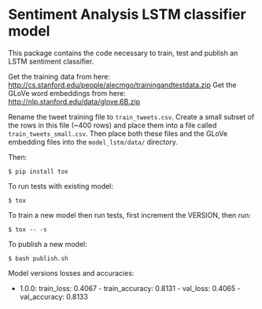 # Sentiment Analysis LSTM classifier model

This package contains the code necessary to train, test and publish an LSTM sentiment classifier.

Get the training data from here: http://cs.stanford.edu/people/alecmgo/trainingandtestdata.zip
Get the GLoVe word embeddings from here: http://nlp.stanford.edu/data/glove.6B.zip

Rename the tweet training file to `train_tweets.csv`. Create a small subset of the rows in this file (~400 rows) and place them into a file called `train_tweets_small.csv`. Then place both these files and the GLoVe embedding files into the `model_lstm/data/` directory.

Then:

`$ pip install tox`

To run tests with existing model:

`$ tox`

To train a new model then run tests, first increment the VERSION, then run:

`$ tox -- -s`

To publish a new model:

`$ bash publish.sh`

Model versions losses and accuracies:
- 1.0.0: train_loss: 0.4067 - train_accuracy: 0.8131 - val_loss: 0.4065 - val_accuracy: 0.8133